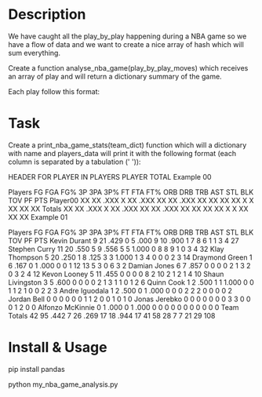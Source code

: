 # Description

We have caught all the play_by_play happening during a NBA game so we have a flow of data and we want to create a nice array of hash which will sum everything.

Create a function analyse_nba_game(play_by_play_moves) which receives an array of play and will return a dictionary summary of the game.

Each play follow this format:



# Task

Create a print_nba_game_stats(team_dict) function which will a dictionary with name and players_data will print it with the following format (each column is separated by a tabulation (' ')):

HEADER
FOR PLAYER IN PLAYERS
PLAYER
TOTAL
Example 00

Players	FG	FGA	FG%	3P	3PA	3P%	FT	FTA	FT%	ORB	DRB	TRB	AST	STL	BLK	TOV	PF	PTS
Player00	XX	XX	.XXX	X	XX	.XXX	XX	XX	.XXX	XX	XX	XX	XX	X	X	XX	XX	XX
Totals	XX	XX	.XXX	X	XX	.XXX	XX	XX	.XXX	XX	XX	XX	XX	X	X	XX	XX	XX
Example 01

Players	FG	FGA	FG%	3P	3PA	3P%	FT	FTA	FT%	ORB	DRB	TRB	AST	STL	BLK	TOV	PF	PTS
Kevin Durant	9	21	.429	0	5	.000	9	10	.900	1	7	8	6	1	1	3	4	27
Stephen Curry	11	20	.550	5	9	.556	5	5	1.000	0	8	8	9	1	0	3	4	32
Klay Thompson	5	20	.250	1	8	.125	3	3	1.000	1	3	4	0	0	0	2	3	14
Draymond Green	1	6	.167	0	1	.000	0	0		1	12	13	5	3	0	6	3	2
Damian Jones	6	7	.857	0	0		0	0		2	1	3	2	0	3	2	4	12
Kevon Looney	5	11	.455	0	0		0	0		8	2	10	2	1	2	1	4	10
Shaun Livingston	3	5	.600	0	0		0	0		2	1	3	1	1	0	1	2	6
Quinn Cook	1	2	.500	1	1	1.000	0	0		1	1	2	1	0	0	2	2	3
Andre Iguodala	1	2	.500	0	1	.000	0	0		0	2	2	2	0	0	0	0	2
Jordan Bell	0	0		0	0		0	0		1	1	2	0	0	1	0	1	0
Jonas Jerebko	0	0		0	0		0	0		0	3	3	0	0	0	1	2	0	0
Alfonzo McKinnie	0	1	.000	0	1	.000	0	0		0	0	0	0	0	0	0	0	0
Team Totals	42	95	.442	7	26	.269	17	18	.944	17	41	58	28	7	7	21	29	108

# Install & Usage

pip install pandas

python my_nba_game_analysis.py